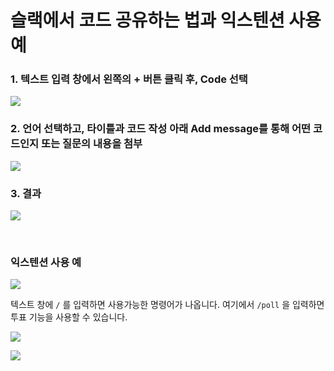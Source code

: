 # 슬랙에서 코드 공유하는 법과 익스텐션 사용 예

### 1. 텍스트 입력 창에서 왼쪽의 + 버튼 클릭 후, Code 선택

![](https://lh3.googleusercontent.com/gT69DNhfePVJJm_VGfsoJHoIQhpl7zEL-a9EJCUI0o1Hl69p8vE4-U2DjwTdhsBV54OWjEfIZq9ghM9RajzDi2Zt4m7Ut2aJYwigl8828VqGvsQQZTSt-DSoi9JvnZnLXpBA0fi2pfJUZGZW1QyH6n-oZmE7BbGMrujAYMBNHuKfILU_8AeGprKV5JgL23W6xb_UE-x1Fm5r1Na1L_8c8wjUIGayT47PjsLGBf_ZxJSkAiP2Fvlv7pr-z83W8GZIr42LZGoV5tEvE2cFhgAcmcNacUqfEJsrFq13mAXwoXOJPsjwKX_Yjwrt96oR4gMqioWqr46_FXmYTnx84vQphNXjDFFjMqWh4dLkIROTIKtTOy26UZ114crLNlawyeu3NxJ8sXIwkxdZxUd1aHpIXGh7sZPDDMOR13opZd-5GEXS1u6LRDpzcWvklnpMj7MxZZGHkc1_SpbSu1qv2dJSMrJMgJFeAagKtPsMW5VlKHJHzlgFHYWN4xCjEh0rbnNO8URFEcFBm5Ei1FrPqYXdmE2ru5YzcoeUnzRdBMU0_05mfbCwM4vyVl6r2AmM0GLvGkoUzKIS2b_DkQWQPYwWDM3fWrgR0dT2tiymqLy8OsCk_s4EX-eDBMEW6bUrvgNFEhUF4XMHAZHZGfDCEyoOnUyt5Ssot2X9=w485-h332-no)



###  2. 언어 선택하고, 타이틀과 코드 작성 아래 Add message를 통해 어떤 코드인지 또는 질문의 내용을 첨부

![](https://lh3.googleusercontent.com/fcw5M6hG1-RQNRVESKZ-_i5U3C_Xi3rkq4DQGht_hw0AcblFeIfQnXQCCfXg_GVK2wDmbJA1MdIsKk9HCo9Th5M2jhsYmPTbWKhOxCzzkoGMJWX-1vuTmGhAKkvw1bos4qUhfRoxyTLFsr7mu4t519jxbvzcnc5vjFxrvy5_p_qQjx3ku-I_dNImBPyjlBF_JCfW3iVLXPag3PAp_IGOKYSTSsQSHpzJ8x0UJMJByYmmKQiVHMgN-nGlrOG_40BrkKWeuqOUT0Ghr1T9d58HdggGnHseSVb9mhiK6X8e12r9HctZDUuxNDxTiCFmaiwS7HpU-SP2nIo0kEpHtq_DAJaiMYAnY5p78IVrWjSQMOKXH1Qj6FrzwocR4rqeUDMohQfDkHz3F4CEMdYeeekNDcqMKyQjSp4MVXqGetNBgkaMicFfP_2Csf3gwKUY-Jb1CuOoICFvJcKQJrw4jiUp4ntJRY8psMBVke7JHUKDZQvh3x-GyKpCICXyxgdUrmzNlNXVWWLzmZKq4p7vBJa7nb-uxJjHrU9xnFFAqXgfYli7Jp4YsGtopGHQKvlITIxHsDUIIrg3ucdMJ_Fzt3QRoyxRv1MBYaxlHDkOcNddfuJS2atuU_iom4SEddp29cjY23Gzhc8lXsbsqE7jsDBjTuFDP-StK4TP=w685-h635-no)



### 3. 결과

![](https://lh3.googleusercontent.com/XJBOumHX6YJATVerWtZB8wM_-EZn0b9En0iitSzCgvwGkYGFJZCl9s9zUpVA50PFa7VQUOml41-uxJDA6nZu0zsNEkqxd1DHEGQFXam8B0o_C12NXBgZ-QQ5rZgb-D5_jfFBTDiPTaNQOnUnT96UlncSjw0ZjULAG3lAgxLjxKiNJM1hIq1bgYCwMJMHAkmCEvzQ6PdRQlUcnWf-67andJBoFrB4jeNDnX59M3HMJGM1bgE6JpCFIgzXtjM2_uRE1F3SR490TXGERtJ3jwtUHxTpmV-d84tDKtDporJO7zc2ZuPdk_a4ZuKuDX3ByvhErfJS8Kz0qPT4doBUhOcVALwuFlcjZeAU1jZdUEPmNTEfn_-BGmMjguojq9xX-KtinIkpB9Z8xMpov5qsKGFv-XpyKhV8DDvY-lBAvQu9VoOzSgEM0plcFExO501CzApDvI3454fwFs-D_5IO7jhV2VqNzSqeTPlsuh0PEfCj1jb_JLOFpjeVHuYKG_mj9H6ocu1WClCeY-XFwDkV20xRWJfE6F29Nodc-nqLVCdWu7XXyUBOvbp1IQTLZmFGNVckA2ueAmVaC3_xNWDWSUqrM5-Tdso9iDmRfu2WCPnDLQDgZ2Q4DRLZWTRibtpGWPTNauAkPuLfz-oGBtWn10MFcfybYhc1MkJW=w890-h671-no)

<br>

### 익스텐션 사용 예

![](https://lh3.googleusercontent.com/4A6-ixwGJ1zIbvgaH7u36GQDgg3zlrgqKhv3g3ocGTSgiFbMDgjFRQoFXS_kXarMQ7DPbYduBrcSIje0efP1gk5WRSYVs1E0nJbr2WcsZmEkTDCgiGLEh1O1RseisGwQjAKC1XiN7T_xWYNPFkpzxzyKwBvfhKebt92KG8WGwQDFaxviv3x74ryMFLVPlvWrpycTvczmtA0jNzoqsgJadpXKDPiWIrJ2ee_3VhCAJnC8SuUp_5YM-TDdIFUbHD6mGRNXNtQu0u1NBx5AW-ME6fDZi0f733QLvDIJ_QEgAcX0KR3NX1lQAHXOg5v4Azop1Y2Geeswi-op3HSPCMMDQb-TO2YQN86P5-kw7_OGJbJUgCwoLcUanx2pFxI8Jfp1Yr-ym0koHzMKJVl9xgyQoOaJpyWh-3P5oNs1tz7nmPvMe-U4PyvnmkIrDi_zrYk7WW-ILB9-BNg7NTLk5E9n_cuh8jw5PMhjU0EWMy4mgJymuLAllfwnqfn6BI_wm7BbcQnbXCtz9yiLwqoVcQ8wQ1l8aLINrDrPul22wPaCbwXODi0jI1LSTON0Y4hiBcx2rg03yjw9T3H6sFqzag1XnebxOFnkAT3_k_JgrP6KFxvUKcHkp7WqE5QvTCix8B8oBzaN06f_DrywXKMO8QG9fkALjj9iI46H=w893-h654-no)

텍스트 창에 `/` 를 입력하면 사용가능한 명령어가 나옵니다. 여기에서 `/poll` 을 입력하면 투표 기능을 사용할 수 있습니다.

![](https://lh3.googleusercontent.com/WF5rN16K2vVj6ALtlrSlP3K6KBOioiTthVjK1bP4Elc4B-C59CODE6zjXV24bepv3JY7aC45Jdrz-fxwZm9qK5yZXDTaXgmvHSojAzoN7f6c4GkjB7shZtkDXvYjLUWONziWer_dhGcoOkwdYfCuSbrej3V6S6wkniyWIgmOnoA0QdsxZLG5MYeCAW5xl_IXzhOqanxEOGlfJsfXEoactXTX67T8K5e1gH3C8j6_xDsXyQmYztA6rZfEnkaJhydj03iNYVih4xIusaFH43hqk4DTdPt6WlFi2l-ORjk1n3ieOlBKRkon5s0BEKO1a4J74rzxkNvuD-g292T8UP9nvxAbBaDnRlW2-n1DBBn3sjZk5FCnG5lwqHX0kY7EPSpS3qcEruIkw9oJlNDWLAfv1skyVBouao7Bri-w012NwYL8FOg6h4WwC4nyTJpWfebQm6cw6dzCP7IORdvr3as1x-rhBGdHec7PPs_W2Q4PLmFjimehKE3lg7fXQqfwwXUXuuK4Zn-EtKXDCoH-6i7E3gU9bXC-j6j4SMZumwl7veBvTBIVZwSkiGZwIwEXgsKDTPuAzrVpdjiN2ZGn3HXsmrrtJr0A5fcBAPqski4v9OWv0w3_wx3OeZbCv8pvGg1ks0rkEfiypt85zr5HkSSdXlOLYrs3jwTk=w482-h197-no)

![](https://lh3.googleusercontent.com/HTw1LgGXsdsaROdYmBvvJYWDf6BaaSTmxXkTIcNV-TiyatizF2PtRmytbHZTBPfGKNgDNaM8tAUOj2BniegCNGHrs-YvJlwMQSpzCt7sudxsu0hcbfUNlYyFU12LBEVlvBbTYmKp7y8_3QoOcTtO8bY478E47_rxU0Et43m_ZB5OBOV0hL4hOWpLQYFXrIbpjNk7hEU7QFf9sxxRfJW1GGBESv6wznuGP9AT_czJ1X7XiyCWBsgAWY25L-3ghPZR0ualZv42qiGu6Obwqarl90tbd9Ya2DSheJqc9C6LH1NN3_elFtB1YtiXnEycTbDCRS13ApMCHSlspa41JGep5qrrhEp1nstznl5317LATgxOlkflb6eNAcNhcQcd420Mt0NBHZiV0zrDEItZGqw8MyX7qkhlarHjdYO01QcsBMR_FwHvylNqHZ-jOeiZHQllTTr0aCknPvrNWKPisQ8uzV2LCFnj-2Ij9BS3p9-TAQI2DsfjT5rI6-Gv3k0yw_WF15uwd95Ez8iY_azdlQnWq62YY6HEgApCqj34uLeV6076H3zotNWgJLlDsYFyULAG1TUc1FKdQdgnFyvVr2XLNaN8V80kVCRdbdriWJvUYeGSVcyH28Fsq9Xnrle_LM4spZ-su5OKShALuzHCUyNDz1VN0xOJ8eJM=w888-h411-no)

<br>